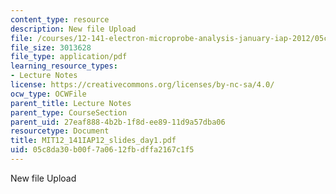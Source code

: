 ```yaml
---
content_type: resource
description: New file Upload
file: /courses/12-141-electron-microprobe-analysis-january-iap-2012/05c8da30b00f7a0612fbdffa2167c1f5_MIT12_141IAP12_slides_day1.pdf
file_size: 3013628
file_type: application/pdf
learning_resource_types:
- Lecture Notes
license: https://creativecommons.org/licenses/by-nc-sa/4.0/
ocw_type: OCWFile
parent_title: Lecture Notes
parent_type: CourseSection
parent_uid: 27eaf888-4b2b-1f8d-ee89-11d9a57dba06
resourcetype: Document
title: MIT12_141IAP12_slides_day1.pdf
uid: 05c8da30-b00f-7a06-12fb-dffa2167c1f5
---
```

New file Upload